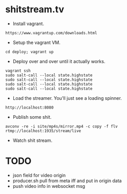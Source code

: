 shitstream.tv
=============

* Install vagrant.
```
https://www.vagrantup.com/downloads.html
```

* Setup the vagrant VM.
```
cd deploy; vagrant up
```

* Deploy over and over until it actually works.
```
vagrant ssh
sudo salt-call --local state.highstate
sudo salt-call --local state.highstate
sudo salt-call --local state.highstate
sudo salt-call --local state.highstate
```

* Load the streamer. You'll just see a loading spinner.
```
http://localhost:8080
```

* Publish some shit.
```
avconv -re -i site/mp4s/mirror.mp4 -c copy -f flv rtmp://localhost:1935/stream/live
```

* Watch shit stream.

# TODO
* json field for video origin
* producer.sh pull from meta iff and put in origin data
* push video info in websocket msg
